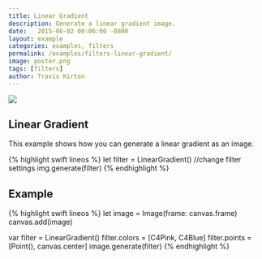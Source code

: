 ```yaml
---
title: Linear Gradient
description: Generate a linear gradient image.
date:   2015-06-02 00:06:00 -0800
layout: example
categories: examples, filters
permalink: /examples/filters-linear-gradient/
image: poster.png
tags: [filters]
author: Travis Kirton
---
```

![](linear-gradient.png)

## Linear Gradient
This example shows how you can generate a linear gradient as an image.

{% highlight swift lineos %}
let filter = LinearGradient()
//change filter settings
img.generate(filter)
{% endhighlight %}

## Example
{% highlight swift lineos %}
let image = Image(frame: canvas.frame)
canvas.add(image)

var filter = LinearGradient()
filter.colors = [C4Pink, C4Blue]
filter.points = [Point(), canvas.center]
image.generate(filter)
{% endhighlight %}
